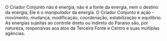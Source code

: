 O Criador Conjunto não é energia, não é a fonte da energia, nem o destino da energia; Ele é o *manipulador* da energia. O Criador Conjunto é ação - movimento, mudança, modificação, coordenação, estabilização e equilíbrio. As energias sujeitas ao controle direto ou indireto do Paraíso são, por natureza, responsivas aos atos da Terceira Fonte e Centro e suas múltiplas agências.